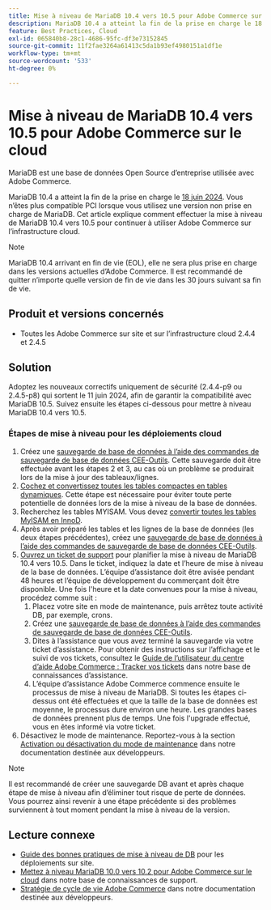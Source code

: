 ```yaml
---
title: Mise à niveau de MariaDB 10.4 vers 10.5 pour Adobe Commerce sur le cloud
description: MariaDB 10.4 a atteint la fin de la prise en charge le 18 juin 2024. Cet article explique comment mettre à niveau MariaDB de 10.4 vers 10.5 pour continuer à utiliser Adobe Commerce sur l’infrastructure cloud.
feature: Best Practices, Cloud
exl-id: 065840b8-28c1-4686-95fc-df3e73152845
source-git-commit: 11f2fae3264a61413c5da1b93ef4980151a1df1e
workflow-type: tm+mt
source-wordcount: '533'
ht-degree: 0%

---
```


# Mise à niveau de MariaDB 10.4 vers 10.5 pour Adobe Commerce sur le cloud

MariaDB est une base de données Open Source d’entreprise utilisée avec Adobe Commerce.

MariaDB 10.4 a atteint la fin de la prise en charge le [18 juin 2024](https://endoflife.date/mariadb). Vous n’êtes plus compatible PCI lorsque vous utilisez une version non prise en charge de MariaDB. Cet article explique comment effectuer la mise à niveau de MariaDB 10.4 vers 10.5 pour continuer à utiliser Adobe Commerce sur l’infrastructure cloud.

>[!NOTE]
>
>MariaDB 10.4 arrivant en fin de vie (EOL), elle ne sera plus prise en charge dans les versions actuelles d’Adobe Commerce. Il est recommandé de quitter n’importe quelle version de fin de vie dans les 30 jours suivant sa fin de vie.

## Produit et versions concernés

* Toutes les Adobe Commerce sur site et sur l’infrastructure cloud 2.4.4 et 2.4.5

## Solution

Adoptez les nouveaux correctifs uniquement de sécurité (2.4.4-p9 ou 2.4.5-p8) qui sortent le 11 juin 2024, afin de garantir la compatibilité avec MariaDB 10.5. Suivez ensuite les étapes ci-dessous pour mettre à niveau MariaDB 10.4 vers 10.5.

### Étapes de mise à niveau pour les déploiements cloud

1. Créez une [sauvegarde de base de données à l’aide des commandes de sauvegarde de base de données CEE-Outils](https://experienceleague.adobe.com/fr/docs/commerce-cloud-service/user-guide/develop/storage/snapshots). Cette sauvegarde doit être effectuée avant les étapes 2 et 3, au cas où un problème se produirait lors de la mise à jour des tableaux/lignes.
1. [Cochez et convertissez toutes les tables compactes en tables dynamiques](https://experienceleague.adobe.com/fr/docs/commerce-operations/implementation-playbook/best-practices/maintenance/mariadb-upgrade). Cette étape est nécessaire pour éviter toute perte potentielle de données lors de la mise à niveau de la base de données.
1. Recherchez les tables MYISAM. Vous devez [convertir toutes les tables MyISAM en InnoD](https://experienceleague.adobe.com/fr/docs/commerce-operations/implementation-playbook/best-practices/planning/database-on-cloud).
1. Après avoir préparé les tables et les lignes de la base de données (les deux étapes précédentes), créez une [sauvegarde de base de données à l’aide des commandes de sauvegarde de base de données CEE-Outils](https://experienceleague.adobe.com/fr/docs/commerce-cloud-service/user-guide/develop/storage/snapshots).
1. [Ouvrez un ticket de support](/help/help-center-guide/help-center/magento-help-center-user-guide.md#submit-ticket) pour planifier la mise à niveau de MariaDB 10.4 vers 10.5. Dans le ticket, indiquez la date et l’heure de mise à niveau de la base de données. L’équipe d’assistance doit être avisée pendant 48 heures et l’équipe de développement du commerçant doit être disponible. Une fois l&#39;heure et la date convenues pour la mise à niveau, procédez comme suit :
   1. Placez votre site en mode de maintenance, puis arrêtez toute activité DB, par exemple, crons.
   1. Créez une [sauvegarde de base de données à l’aide des commandes de sauvegarde de base de données CEE-Outils](https://experienceleague.adobe.com/fr/docs/commerce-cloud-service/user-guide/develop/storage/snapshots).
   1. Dites à l’assistance que vous avez terminé la sauvegarde via votre ticket d’assistance. Pour obtenir des instructions sur l’affichage et le suivi de vos tickets, consultez le [Guide de l’utilisateur du centre d’aide Adobe Commerce : Tracker vos tickets](/help/help-center-guide/help-center/magento-help-center-user-guide.md#track-tickets) dans notre base de connaissances d’assistance.
   1. L’équipe d’assistance Adobe Commerce commence ensuite le processus de mise à niveau de MariaDB. Si toutes les étapes ci-dessus ont été effectuées et que la taille de la base de données est moyenne, le processus dure environ une heure. Les grandes bases de données prennent plus de temps. Une fois l&#39;upgrade effectué, vous en êtes informé via votre ticket.
1. Désactivez le mode de maintenance. Reportez-vous à la section [Activation ou désactivation du mode de maintenance](https://experienceleague.adobe.com/fr/docs/commerce-operations/installation-guide/tutorials/maintenance-mode) dans notre documentation destinée aux développeurs.

>[!NOTE]
>
>Il est recommandé de créer une sauvegarde DB avant et après chaque étape de mise à niveau afin d’éliminer tout risque de perte de données. Vous pourrez ainsi revenir à une étape précédente si des problèmes surviennent à tout moment pendant la mise à niveau de la version.

## Lecture connexe

* [Guide des bonnes pratiques de mise à niveau de DB](https://experienceleague.adobe.com/fr/docs/commerce-operations/upgrade-guide/prepare/prerequisites) pour les déploiements sur site.
* [Mettez à niveau MariaDB 10.0 vers 10.2 pour Adobe Commerce sur le cloud](https://experienceleague.adobe.com/fr/docs/commerce-knowledge-base/kb/how-to/upgrade-mariadb-10-0-to-10-2-for-magento-commerce-cloud) dans notre base de connaissances de support.
* [Stratégie de cycle de vie Adobe Commerce](https://experienceleague.adobe.com/fr/docs/commerce-operations/release/planning/lifecycle-policy) dans notre documentation destinée aux développeurs.
